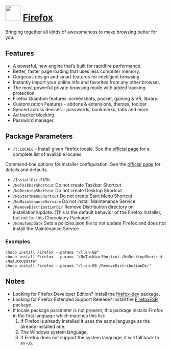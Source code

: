 # <img src="https://cdn.rawgit.com/chocolatey/chocolatey-coreteampackages/edba4a5849ff756e767cba86641bea97ff5721fe/icons/firefox.png" width="48" height="48"/> [Firefox](https://chocolatey.org/packages/Firefox)

Bringing together all kinds of awesomeness to make browsing better for you.

## Features

- A powerful, new engine that’s built for rapidfire performance.
- Better, faster page loading that uses less computer memory.
- Gorgeous design and smart features for intelligent browsing.
- Instantly import your online info and favorites from any other browser.
- The most powerful private browsing mode with added tracking protection.
- Firefox Quantum features: screenshots, pocket, gaming & VR, library.
- Customization Features - addons & extensions, themes, toolbar.
- Synced across devices - passwords, bookmarks, tabs and more.
- Ad tracker blocking.
- Password manager.

## Package Parameters

- `/l:LOCALE` - Install given Firefox locale. See the [official page](https://releases.mozilla.org/pub/firefox/releases/latest/README.txt) for a complete list of available locales.

Command-line options for installer configuration. See the [official page](https://firefox-source-docs.mozilla.org/browser/installer/windows/installer/FullConfig.html) for details and defaults.
- `/InstallDir:PATH`
- `/NoTaskbarShortcut` Do not create Taskbar Shortcut
- `/NoDesktopShortcut` Do not create Desktop Shortcut
- `/NoStartMenuShortcut` Do not create Start Menu Shortcut
- `/NoMaintenanceService` Do not install Maintenance Service
- `/RemoveDistributionDir` Remove Distribution directory on installation/update. (This is the default behavior of the Firefox Installer, but not for this Chocolatey Package)
- `/NoAutoUpdate` Sets a policies.json file to not update Firefox and does not install the Maintenance Service

### Examples
`choco install Firefox --params "/l:en-GB"`\
`choco install Firefox --params "/NoTaskbarShortcut /NoDesktopShortcut /NoAutoUpdate"`\
`choco install Firefox --params "/l:en-GB /RemoveDistributionDir"`

## Notes

- Looking for Firefox Developer Edition? Install the [firefox-dev](/packages/firefox-dev) package.
- Looking for Firefox Extended Support Release? Install the [FirefoxESR](/packages/FirefoxESR) package.
- If locale package parameter is not present, this package installs Firefox in the first language which matches this list:
  1. If Firefox is already installed it uses the same language as the already installed one.
  1. The Windows system language.
  1. If Firefox does not support the system language, it will fall back to `en-US`.
